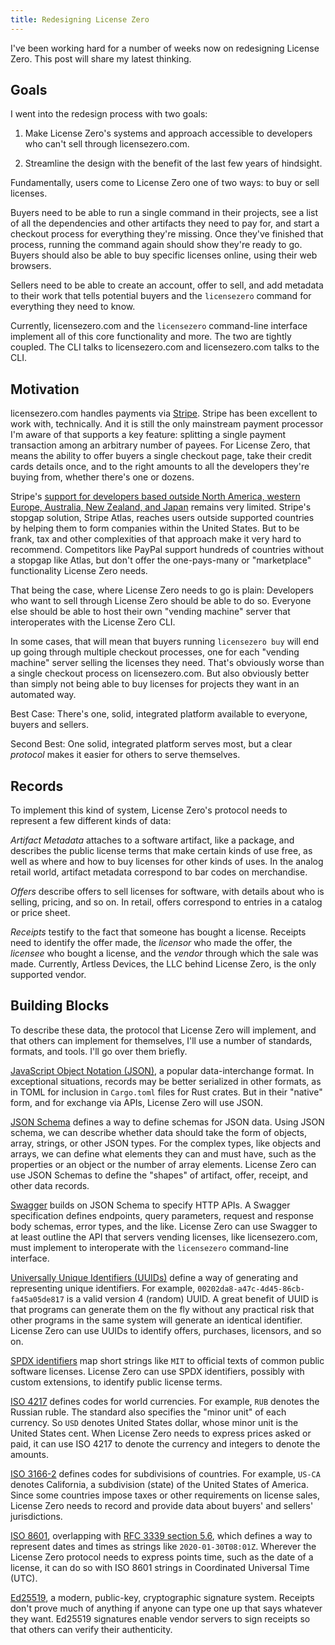 ```yaml
---
title: Redesigning License Zero
---
```


I've been working hard for a number of weeks now on redesigning License Zero.  This post will share my latest thinking.

## Goals

I went into the redesign process with two goals:

1.  Make License Zero's systems and approach accessible to developers who can't sell through licensezero.com.

2.  Streamline the design with the benefit of the last few years of hindsight.

Fundamentally, users come to License Zero one of two ways: to buy or sell licenses.

Buyers need to be able to run a single command in their projects, see a list of all the dependencies and other artifacts they need to pay for, and start a checkout process for everything they're missing.  Once they've finished that process, running the command again should show they're ready to go.  Buyers should also be able to buy specific licenses online, using their web browsers.

Sellers need to be able to create an account, offer to sell, and add metadata to their work that tells potential buyers and the `licensezero` command for everything they need to know.

Currently, licensezero.com and the `licensezero` command-line interface implement all of this core functionality and more.  The two are tightly coupled.  The CLI talks to licensezero.com and licensezero.com talks to the CLI.

## Motivation

licensezero.com handles payments via [Stripe](https://stripe.com).  Stripe has been excellent to work with, technically.  And it is still the only mainstream payment processor I'm aware of that supports a key feature: splitting a single payment transaction among an arbitrary number of payees.  For License Zero, that means the ability to offer buyers a single checkout page, take their credit cards details once, and to the right amounts to all the developers they're buying from, whether there's one or dozens.

Stripe's [support for developers based outside North America, western Europe, Australia, New Zealand, and Japan](https://stripe.com/global) remains very limited.  Stripe's stopgap solution, Stripe Atlas, reaches users outside supported countries by helping them to form companies within the United States.  But to be frank, tax and other complexities of that approach make it very hard to recommend.  Competitors like PayPal support hundreds of countries without a stopgap like Atlas, but don't offer the one-pays-many or "marketplace" functionality License Zero needs.

That being the case, where License Zero needs to go is plain:  Developers who want to sell through License Zero should be able to do so.  Everyone else should be able to host their own "vending machine" server that interoperates with the License Zero CLI.

In some cases, that will mean that buyers running `licensezero buy` will end up going through multiple checkout processes, one for each "vending machine" server selling the licenses they need.  That's obviously worse than a single checkout process on licensezero.com.  But also obviously better than simply not being able to buy licenses for projects they want in an automated way.

Best Case:  There's one, solid, integrated platform available to everyone, buyers and sellers.

Second Best:  One solid, integrated platform serves most, but a clear _protocol_ makes it easier for others to serve themselves.

## Records

To implement this kind of system, License Zero's protocol needs to represent a few different kinds of data:

_Artifact Metadata_ attaches to a software artifact, like a package, and describes the public license terms that make certain kinds of use free, as well as where and how to buy licenses for other kinds of uses.  In the analog retail world, artifact metadata correspond to bar codes on merchandise.

_Offers_ describe offers to sell licenses for software, with details about who is selling, pricing, and so on.  In retail, offers correspond to entries in a catalog or price sheet.

_Receipts_ testify to the fact that someone has bought a license.  Receipts need to identify the offer made, the _licensor_ who made the offer, the _licensee_ who bought a license, and the _vendor_ through which the sale was made.  Currently, Artless Devices, the LLC behind License Zero, is the only supported vendor.

## Building Blocks

To describe these data, the protocol that License Zero will implement, and that others can implement for themselves, I'll use a number of standards, formats, and tools.  I'll go over them briefly.

[JavaScript Object Notation (JSON)](https://www.json.org/json-en.html), a popular data-interchange format.  In exceptional situations, records may be better serialized in other formats, as in TOML for inclusion in `Cargo.toml` files for Rust crates.  But in their "native" form, and for exchange via APIs, License Zero will use JSON.

[JSON Schema](https://json-schema.org) defines a way to define schemas for JSON data.  Using JSON schema, we can describe whether data should take the form of objects, array, strings, or other JSON types.  For the complex types, like objects and arrays, we can define what elements they can and must have, such as the properties or an object or the number of array elements.  License Zero can use JSON Schemas to define the "shapes" of artifact, offer, receipt, and other data records.

[Swagger](https://swagger.io) builds on JSON Schema to specify HTTP APIs.  A Swagger specification defines endpoints, query parameters, request and response body schemas, error types, and the like.  License Zero can use Swagger to at least outline the API that servers vending licenses, like licensezero.com, must implement to interoperate with the `licensezero` command-line interface.

[Universally Unique Identifiers (UUIDs)](https://en.wikipedia.org/wiki/Universally_unique_identifier) define a way of generating and representing unique identifiers.  For example, `00202da8-a47c-4d45-86cb-fa45a05de817` is a valid version 4 (random) UUID.  A great benefit of UUID is that programs can generate them on the fly without any practical risk that other programs in the same system will generate an identical identifier.  License Zero can use UUIDs to identify offers, purchases, licensors, and so on.

[SPDX identifiers](https://spdx.org/licenses) map short strings like `MIT` to official texts of common public software licenses.  License Zero can use SPDX identifiers, possibly with custom extensions, to identify public license terms.

[ISO 4217](https://en.wikipedia.org/wiki/ISO_4217) defines codes for world currencies.  For example, `RUB` denotes the Russian ruble.  The standard also specifies the "minor unit" of each currency.  So `USD` denotes United States dollar, whose minor unit is the United States cent.  When License Zero needs to express prices asked or paid, it can use ISO 4217 to denote the currency and integers to denote the amounts.

[ISO 3166-2](https://en.wikipedia.org/wiki/ISO_3166-2) defines codes for subdivisions of countries.  For example, `US-CA` denotes California, a subdivision (state) of the United States of America.  Since some countries impose taxes or other requirements on license sales, License Zero needs to record and provide data about buyers' and sellers' jurisdictions.

[ISO 8601](https://en.wikipedia.org/wiki/ISO_8601), overlapping with [RFC 3339 section 5.6](https://tools.ietf.org/html/rfc3339), which defines a way to represent dates and times as strings like `2020-01-30T08:01Z`.  Wherever the License Zero protocol needs to express points time, such as the date of a license, it can do so with ISO 8601 strings in Coordinated Universal Time (UTC).

[Ed25519](https://ed25519.cr.yp.to/), a modern, public-key, cryptographic signature system.  Receipts don't prove much of anything if anyone can type one up that says whatever they want.  Ed25519 signatures enable vendor servers to sign receipts so that others can verify their authenticity.
